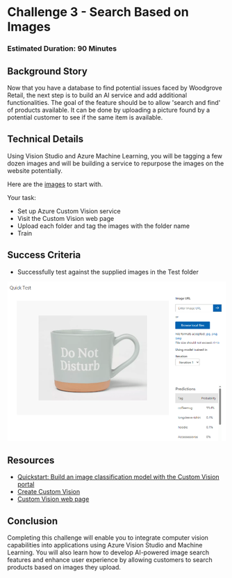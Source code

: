 # Challenge 3 - Search Based on Images

### Estimated Duration: 90 Minutes

## Background Story

Now that you have a database to find potential issues faced by Woodgrove Retail, the next step is to build an AI service and add additional functionalities. The goal of the feature should be to allow 'search and find' of products available. It can be done by uploading a picture found by a potential customer to see if the same item is available.

## Technical Details

Using Vision Studio and Azure Machine Learning, you will be tagging a few dozen images and will be building a service to repurpose the images on the website potentially.  

Here are the [images](https://openhackguides.blob.core.windows.net/ai-openhack/images.zip) to start with.

Your task:

* Set up Azure Custom Vision service
* Visit the Custom Vision web page
* Upload each folder and tag the images with the folder name
* Train

## Success Criteria

* Successfully test against the supplied images in the Test folder

![testimages](images/coffeemug.png)


## Resources

- [Quickstart: Build an image classification model with the Custom Vision portal](https://learn.microsoft.com/en-us/azure/ai-services/custom-vision-service/getting-started-build-a-classifier?source=recommendations)
- [Create Custom Vision](https://portal.azure.com/?microsoft_azure_marketplace_ItemHideKey=microsoft_azure_cognitiveservices_customvision#create/Microsoft.CognitiveServicesCustomVision)
- [Custom Vision web page](https://customvision.ai/)

## Conclusion

Completing this challenge will enable you to integrate computer vision capabilities into applications using Azure Vision Studio and Machine Learning. You will also learn how to develop AI-powered image search features and enhance user experience by allowing customers to search products based on images they upload.
